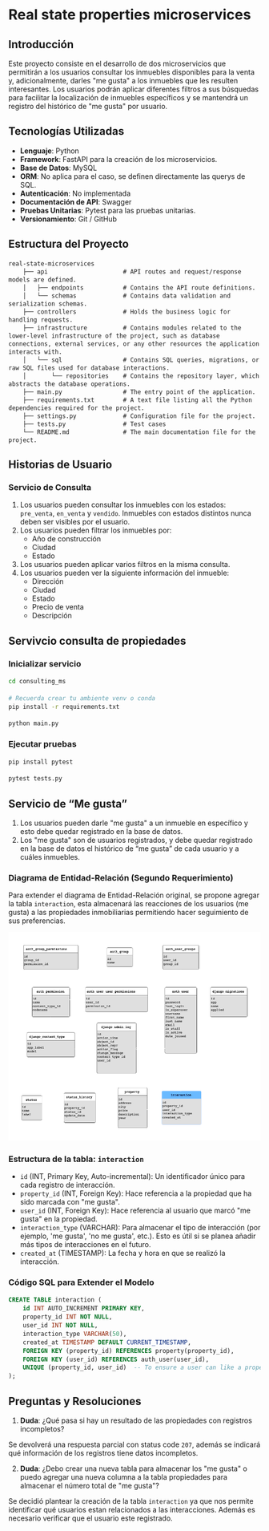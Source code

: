# Real state properties microservices

## Introducción

Este proyecto consiste en el desarrollo de dos microservicios que permitirán a los usuarios consultar los inmuebles disponibles para la venta y, adicionalmente, darles "me gusta" a los inmuebles que les resulten interesantes. Los usuarios podrán aplicar diferentes filtros a sus búsquedas para facilitar la localización de inmuebles específicos y se mantendrá un registro del histórico de "me gusta" por usuario.

## Tecnologías Utilizadas

- **Lenguaje**: Python
- **Framework**: FastAPI para la creación de los microservicios.
- **Base de Datos**: MySQL
- **ORM**: No aplica para el caso, se definen directamente las querys de SQL.
- **Autenticación**: No implementada
- **Documentación de API**: Swagger
- **Pruebas Unitarias**: Pytest para las pruebas unitarias.
- **Versionamiento**: Git / GitHub

## Estructura del Proyecto

```
real-state-microservices  
    ├── api                     # API routes and request/response models are defined.
    │   ├── endpoints           # Contains the API route definitions.
    │   └── schemas             # Contains data validation and serialization schemas.
    ├── controllers             # Holds the business logic for handling requests.
    ├── infrastructure          # Contains modules related to the lower-level infrastructure of the project, such as database connections, external services, or any other resources the application interacts with.
    │   └── sql                 # Contains SQL queries, migrations, or raw SQL files used for database interactions.
    │       └── repositories    # Contains the repository layer, which abstracts the database operations.
    ├── main.py                 # The entry point of the application.
    ├── requirements.txt        # A text file listing all the Python dependencies required for the project.
    ├── settings.py             # Configuration file for the project.
    ├── tests.py                # Test cases
    └── README.md               # The main documentation file for the project.
```
## Historias de Usuario

### Servicio de Consulta

1. Los usuarios pueden consultar los inmuebles con los estados: `pre_venta`, `en_venta` y `vendido`. Inmuebles con estados distintos nunca deben ser visibles por el usuario.
2. Los usuarios pueden filtrar los inmuebles por:
   - Año de construcción
   - Ciudad
   - Estado
3. Los usuarios pueden aplicar varios filtros en la misma consulta.
4. Los usuarios pueden ver la siguiente información del inmueble:
   - Dirección
   - Ciudad
   - Estado
   - Precio de venta
   - Descripción

## Servivcio consulta de propiedades

### Inicializar servicio 

```bash
cd consulting_ms

# Recuerda crear tu ambiente venv o conda
pip install -r requirements.txt

python main.py
```

### Ejecutar pruebas

```bash
pip install pytest

pytest tests.py
```

## Servicio de “Me gusta”

1. Los usuarios pueden darle "me gusta" a un inmueble en específico y esto debe quedar registrado en la base de datos.
2. Los "me gusta" son de usuarios registrados, y debe quedar registrado en la base de datos el histórico de “me gusta” de cada usuario y a cuáles inmuebles.

### Diagrama de Entidad-Relación (Segundo Requerimiento)

Para extender el diagrama de Entidad-Relación original, se propone agregar la tabla `interaction`, esta almacenará las reacciones de los usuarios (me gusta) a las propiedades inmobiliarias permitiendo hacer seguimiento de sus preferencias.

![ER Diagram](./ER.png)

### Estructura de la tabla: `interaction`

- `id` (INT, Primary Key, Auto-incremental): Un identificador único para cada registro de interacción.
- `property_id` (INT, Foreign Key): Hace referencia a la propiedad que ha sido marcada con "me gusta".
- `user_id` (INT, Foreign Key): Hace referencia al usuario que marcó "me gusta" en la propiedad.
- `interaction_type` (VARCHAR): Para almacenar el tipo de interacción (por ejemplo, 'me gusta', 'no me gusta', etc.). Esto es útil si se planea añadir más tipos de interacciones en el futuro.
- `created_at` (TIMESTAMP): La fecha y hora en que se realizó la interacción.

### Código SQL para Extender el Modelo

```SQL
CREATE TABLE interaction (
    id INT AUTO_INCREMENT PRIMARY KEY,
    property_id INT NOT NULL,
    user_id INT NOT NULL,
    interaction_type VARCHAR(50),
    created_at TIMESTAMP DEFAULT CURRENT_TIMESTAMP,
    FOREIGN KEY (property_id) REFERENCES property(property_id),
    FOREIGN KEY (user_id) REFERENCES auth_user(user_id),
    UNIQUE (property_id, user_id)  -- To ensure a user can like a property only once
);

```


## Preguntas y Resoluciones

1. **Duda**: ¿Qué pasa si hay un resultado de las propiedades con registros incompletos?

Se devolverá una respuesta parcial con status code `207`, además se indicará qué información de los registros tiene datos incompletos.

2. **Duda**: ¿Debo crear una nueva tabla para almacenar los "me gusta" o puedo agregar una nueva columna a la tabla propiedades para almacenar el número total de "me gusta"?

Se decidió plantear la creación de la tabla `interaction` ya que nos permite identificar qué usuarios estan relacionados a las interacciones. Además es necesario verificar que el usuario este registrado.
